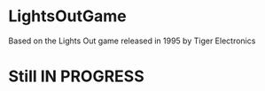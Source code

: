 # LightsOutGame

Based on the Lights Out game released in 1995 by Tiger Electronics

# Still IN PROGRESS
